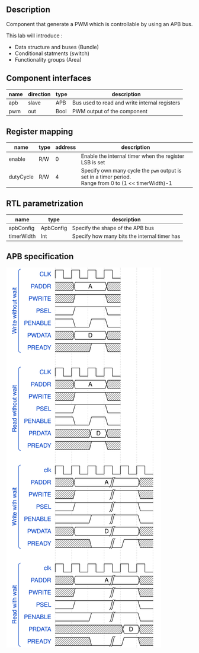 ## Description
Component that generate a PWM which is controllable by using an APB bus.

This lab will introduce :
- Data structure and  buses (Bundle)
- Conditional statments (switch)
- Functionality groups (Area)

## Component interfaces

| name | direction | type | description |
| ------ | ----------- | ------ | ------ |
| apb | slave | APB | Bus used to read and write internal registers |
| pwm | out | Bool | PWM output of the component |

## Register mapping

| name | type | address |  description | 
| ------ | ------ | ----------- | ------ |
| enable | R/W | 0 | Enable the internal timer when the register LSB is set |
| dutyCycle | R/W | 4 | Specify own many cycle the `pwm` output is set in a timer period. <br> Range from 0 to (1 << timerWidth)-1 |

## RTL parametrization

| name | type | description | 
| ------ | ----------- | ------ |
| apbConfig | ApbConfig | Specify the shape of the APB bus |
| timerWidth | Int | Specify how many bits the internal timer has |


## APB specification


![](assets/wave.svg)

